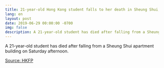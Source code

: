 ```yaml
---
title: 21-year-old Hong Kong student falls to her death in Sheung Shui, leaving message opposing extradition law
lang: en
layout: post
date: 2019-06-29 00:00:00 -0700
img: false
description: A 21-year-old student has died after falling from a Sheung Shui apartment building on Saturday afternoon. 
---
```


A 21-year-old student has died after falling from a Sheung Shui apartment building on Saturday afternoon. 

[Source: HKFP](https://www.hongkongfp.com/2019/06/29/21-year-old-hong-kong-student-falls-death-sheung-shui-leaving-message-opposing-extradition-law/)